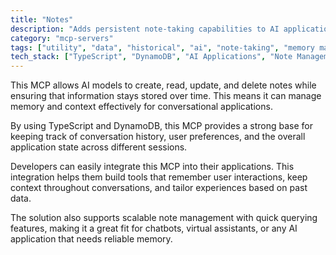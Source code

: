 ```yaml
---
title: "Notes"
description: "Adds persistent note-taking capabilities to AI applications using TypeScript and DynamoDB for memory and context management."
category: "mcp-servers"
tags: ["utility", "data", "historical", "ai", "note-taking", "memory management", "contextual awareness"]
tech_stack: ["TypeScript", "DynamoDB", "AI Applications", "Note Management", "Context Management", "Chatbots", "Virtual Assistants"]
---
```


This MCP allows AI models to create, read, update, and delete notes while ensuring that information stays stored over time. This means it can manage memory and context effectively for conversational applications.

By using TypeScript and DynamoDB, this MCP provides a strong base for keeping track of conversation history, user preferences, and the overall application state across different sessions.

Developers can easily integrate this MCP into their applications. This integration helps them build tools that remember user interactions, keep context throughout conversations, and tailor experiences based on past data.

The solution also supports scalable note management with quick querying features, making it a great fit for chatbots, virtual assistants, or any AI application that needs reliable memory.